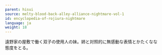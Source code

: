 ```yaml
---
parent: hisui
source: melty-blood-back-alley-alliance-nightmare-vol-1
id: encyclopedia-of-rojiura-nightmare
language: ja
weight: 18
---
```


遠野家の屋敷で働く双子の使用人の妹。姉と対照的に無感動な表情とかたくなな態度をとる。

